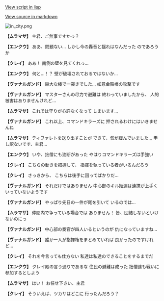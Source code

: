 [View script in lisp](../scripts/210101091.txt)

[View source in markdown](210101091.md)

![in_city.png](../images/backgrounds/in_city.png)

**【ムラマサ】**
主君、ご無事ですかっ？

**【エンクウ】**
ああ、問題ない…
しかし今の轟音と揺れはなんだった
のであろうか

**【クレイ】**
ああ！
南側の壁を見てくれっ…

**【エンクウ】**
何と…！？
壁が破壊されておるではないか…

**【ヴァナルガンド】**
巨大な棒で一突きでした…
如意金箍棒の攻撃です

**【ヴァナルガンド】**
マスターさんの尽力で避難は
終わっていましたから、
人的被害はありませんけれど…

**【ムラマサ】**
これでは守りが心許なくなって
しまいます…

**【ヴァナルガンド】**
これ以上、コマンドキラーズに
押されるわけにはいきませんね

**【ムラマサ】**
ティファレトを送り出すことが
できて、気が緩んでいました…
申し訳ないです、主君…

**【エンクウ】**
いや、拙僧にも油断があった
やはりコマンドキラーズは手強い

**【クレイ】**
こちらの動きを把握して、
指揮を執っている者がいるんだろう

**【クレイ】**
さっきから、
こちらは後手に回ってばかりだ…

**【ヴァナルガンド】**
それだけではありません
中心部のキル姫達は連携が上手く
いっていないようです

**【ヴァナルガンド】**
やっぱり先日の一件が尾を引いて
いるのでは…

**【ムラマサ】**
仲間内で争っている場合では
ありません！
皆、団結しないといけないのにっ

**【ヴァナルガンド】**
中心部の奏官が四人いるというのが
仇になっていますね…

**【ヴァナルガンド】**
誰か一人が指揮権をまとめていれば
良かったのですけれど…

**【クレイ】**
それを今言っても仕方ない
私達は私達のできることをするまでだ

**【エンクウ】**
クレイ殿の言う通りであるな
住民の避難は成った
拙僧達も戦いに参加するとしよう

**【ムラマサ】**
はい！
お任せ下さい、主君

**【クレイ】**
そういえば、ツカサはどこに
行ったんだろう？